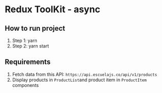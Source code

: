# Redux ToolKit - async

## How to run project

1. Step 1: yarn
2. Step 2: yarn start

## Requirements

1. Fetch data from this API: `https://api.escuelajs.co/api/v1/products`
2. Display products in `ProductList`and product item in `ProductItem` components
